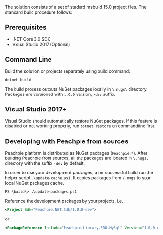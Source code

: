 The solution consists of a set of stadard msbuild 15.0 project files. The standard build procedure follows:

## Prerequisites

- .NET Core 3.0 SDK
- Visual Studio 2017 (Optional)

## Command Line

Build the solution or projects separately using build command:

```shell
dotnet build
```

The build process outputs NuGet packages locally in `\.nugs\` directory. Packages are versioned with `1.0.0` version, `-dev` suffix.

## Visual Studio 2017+

Visual Studio should automatically restore NuGet packages. If this feature is disabled or not working properly, run `dotnet restore` on commandline first.

## Developing with Peachpie from sources

Peachpie platform is distributed as NuGet packages (`Peachpie.*`). After building Peachpie from sources, all the packages are located in `\.nugs\` directory with the suffix `-dev` by default.

In order to use your development packages, after successful build run the helper script `.\update-cache.ps1`. It copies packages from `/.nugs` to your local NuGet packages cache.
   
```shell
PS \build\> .\update-packages.ps1
```

Reference the development packages by your projects, i.e.
```xml
<Project Sdk="Peachpie.NET.Sdk/1.0.0-dev">
```
or
```xml
<PackageReference Include="Peachpie.Library.PDO.MySql" Version="1.0.0-dev" />
```
